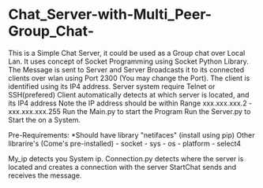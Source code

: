 # Chat_Server-with-Multi_Peer-Group_Chat-
This is a Simple Chat Server, it could be used as a Group chat over Local Lan.
It uses concept of Socket Programming using Socket Python Library.
The Message is sent to Server and Server Broadcasts it to its connected clients over wlan using Port 2300 (You may change the Port).
The client is identified using its IP4 address.
Server system require Telnet or SSH(prefered)
Client automatically detects at which server is located, and its IP4 address
Note the IP address should be within Range xxx.xxx.xxx.2 - xxx.xxx.xxx.255
Run the Main.py to start the Program
Run the Server.py to Start the on a System.

Pre-Requirements:
   *Should have library "netifaces" (install using pip)
   Other librarire's (Come's pre-installed)
    - socket
    - sys
    - os
    - platform
    - select4

My_ip detects you System ip.
Connection.py detects where the server is located and creates a connection with the server
StartChat sends and receives the message.

